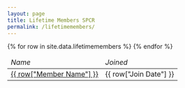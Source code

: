 ```yaml
---
layout: page
title: Lifetime Members SPCR
permalink: /lifetimemembers/
---
```




<table class="display">
  <thead>
  <tr><td><em>Name</em></td>
      <td><em>Joined</em></td>
  </tr>
  </thead>
  {% for row in site.data.lifetimemembers %}

  <!-- Member Name,Link,Join Date -->
  <tr>
    <td> <a href="{{ row["Link"] }}" alt="Link to members website">{{ row["Member Name"] }}</a></td>
    <td> {{ row["Join Date"] }}</td>
   </tr>
  {% endfor %}
</table>
